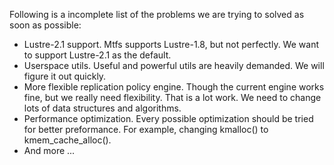 Following is a incomplete list of the problems we are trying to solved as soon as possible:
  * Lustre-2.1 support. Mtfs supports Lustre-1.8, but not perfectly. We want to support Lustre-2.1 as the default.
  * Userspace utils. Useful and powerful utils are heavily demanded. We will figure it out quickly.
  * More flexible replication policy engine. Though the current engine works fine, but we really need flexibility. That is a lot work. We need to change lots of data structures and algorithms.
  * Performance optimization. Every possible optimization should be tried for better preformance. For example, changing kmalloc() to kmem\_cache\_alloc().
  * And more ...